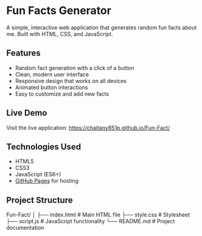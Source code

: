 # Fun Facts Generator

A simple, interactive web application that generates random fun facts about me. Built with HTML, CSS, and JavaScript.

## Features

- Random fact generation with a click of a button
- Clean, modern user interface
- Responsive design that works on all devices
- Animated button interactions
- Easy to customize and add new facts

## Live Demo

Visit the live application: https://chaitany851p.github.io/Fun-Fact/

## Technologies Used

- HTML5
- CSS3
- JavaScript (ES6+)
- [GitHub Pages](https://pages.github.com/) for hosting

## Project Structure

Fun-Fact/
│
├── index.html      # Main HTML file
├── style.css       # Stylesheet
├── script.js       # JavaScript functionality
└── README.md       # Project documentation
